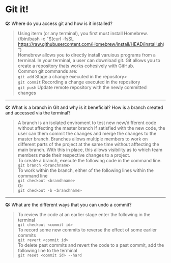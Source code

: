 
# Git it!

**Q:** Where do you access git and how is it installed?
> Using iterm (or any terminal), you first must install Homebrew. <br>(/bin/bash -c "$(curl -fsSL
 https://raw.githubusercontent.com/Homebrew/install/HEAD/install.sh)") <br>
> Homebrew allows you to directly install varuious programs from a terminal.  In your terminal, a user can download git.  Git allows you to create a repository thats works cohesively with GitHub. <br>
> Common git commands are:<br>
`git add`  Stage a change executed in the repository> <br>
`git commit` Recording a change executed in the repository <br>
`git push` Update remote repository with the newly committed changes
---
**Q:**  What is a branch in Git and why is it beneficial? How is a branch created and accessed via the terminal?

> A branch is an isolated enviroment to test new new/different code without affecting the master branch
If satisfied with the new code, the user can them commit the changes and merge the changes to the master branch.
Branches allows multiple members to work on different parts of the project at the same time without afftecting the main branch. With this in place, this allows visibility as to which team members made their respective changes to a project. <br>To create a branch, execute the following code in the command line. <br>
>`git branch <branchname>` <br>
>To work within the branch, either of the following lines within the command line <br>
`git checkout <brandhname> ` <br>
Or <br>
`git checkout -b <branchname>`

---

**Q:** What are the different ways that you can undo a commit?

> To review the code at an earlier stage enter the following in the terminal <br>
`git checkout <commit id> `<br>
 To record some new commits to reverse the effect of some earlier commits <br>
`git revert <commit id>` <br>
To delete past commits and revert the code to a past commit, add the following line to the terminal <br>
`git reset <commit id> --hard`

